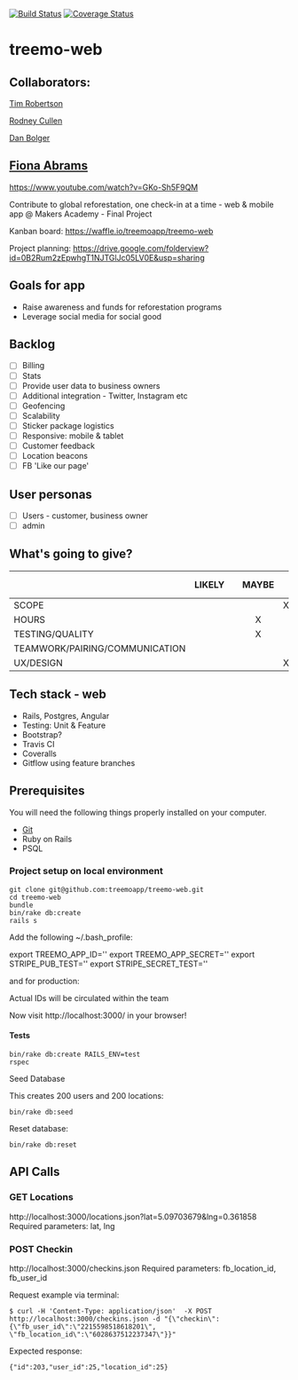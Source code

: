 [![Build Status](https://travis-ci.org/treemoapp/treemo-web.svg?branch=master)](https://travis-ci.org/treemoapp/treemo-web)
[![Coverage Status](https://coveralls.io/repos/treemoapp/treemo-web/badge.svg)](https://coveralls.io/r/treemoapp/treemo-web)

# treemo-web

Collaborators:
-----

[Tim Robertson](https://github.com/timrobertson0122)

[Rodney Cullen](https://github.com/rodcul)

[Dan Bolger](https://github.com/dan-bolger)

[Fiona Abrams](https://github.com/smarbaf)
-----
https://www.youtube.com/watch?v=GKo-Sh5F9QM

Contribute to global reforestation, one check-in at a time - web & mobile app @ Makers Academy - Final Project

Kanban board: https://waffle.io/treemoapp/treemo-web

Project planning: https://drive.google.com/folderview?id=0B2Rum2zEpwhgT1NJTGlJc05LV0E&usp=sharing

## Goals for app
- Raise awareness and funds for reforestation programs
- Leverage social media for social good

## Backlog

- [ ] Billing
- [ ] Stats
- [ ] Provide user data to business owners
- [ ] Additional integration - Twitter, Instagram etc
- [ ] Geofencing
- [ ] Scalability
- [ ] Sticker package logistics
- [ ] Responsive: mobile & tablet
- [ ] Customer feedback
- [ ] Location beacons
- [ ] FB 'Like our page'

## User personas

- [ ] Users - customer, business owner
- [ ] admin

## What's going to give?

|   |  LIKELY |   | MAYBE  |   | DEFINITELY NOT  |
|---|:---:|:---:|:---:|:---:|:---:|
|SCOPE  |   |   |   | X  |   |
|HOURS   |   |   | X  |   |   |
|TESTING/QUALITY   |   |   | X |  |   |
|TEAMWORK/PAIRING/COMMUNICATION   |   |   |   |   | X  |
|UX/DESIGN   |   |   |   | X |   |

## Tech stack - web
- Rails, Postgres, Angular
- Testing: Unit & Feature
- Bootstrap?
- Travis CI
- Coveralls
- Gitflow using feature branches

## Prerequisites

You will need the following things properly installed on your computer.

* [Git](http://git-scm.com/)
* Ruby on Rails
* PSQL

### Project setup on local environment

```
git clone git@github.com:treemoapp/treemo-web.git
cd treemo-web
bundle
bin/rake db:create
rails s
```

Add the following ~/.bash_profile:

export TREEMO_APP_ID=''
export TREEMO_APP_SECRET=''
export STRIPE_PUB_TEST=''
export STRIPE_SECRET_TEST=''

and for production:


Actual IDs will be circulated within the team

Now visit http://localhost:3000/ in your browser!

#### Tests

```
bin/rake db:create RAILS_ENV=test
rspec
```

Seed Database

This creates 200 users and 200 locations:

```bin/rake db:seed```

Reset database:

```bin/rake db:reset```

## API Calls
### GET Locations

http://localhost:3000/locations.json?lat=5.09703679&lng=0.361858
Required parameters: lat, lng

### POST Checkin
http://localhost:3000/checkins.json
Required parameters: fb_location_id, fb_user_id

Request example via terminal:
```
$ curl -H 'Content-Type: application/json'  -X POST http://localhost:3000/checkins.json -d "{\"checkin\":{\"fb_user_id\":\"2215598518618201\", \"fb_location_id\":\"6028637512237347\"}}"

```
Expected response:
```
{"id":203,"user_id":25,"location_id":25}
```
